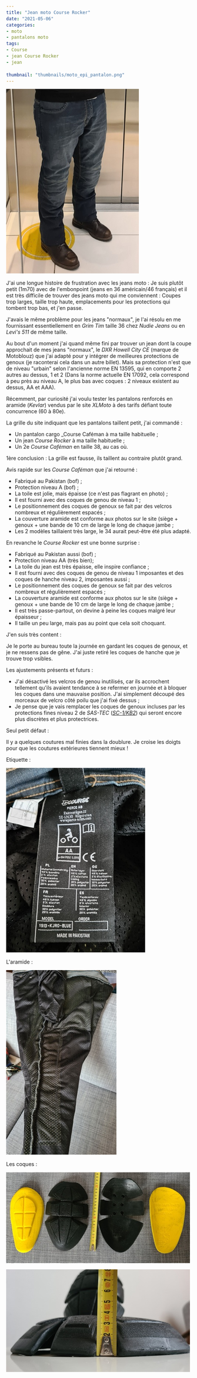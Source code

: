 ```yaml
---
title: "Jean moto Course Rocker"
date: "2021-05-06"
categories:
- moto
- pantalons moto
tags: 
- Course
- jean Course Rocker
- jean

thumbnail: "thumbnails/moto_epi_pantalon.png"
---
```


![:right](Course-rocker_jean_aramide_AA.jpg)

J'ai une longue histoire de frustration avec les jeans moto : Je suis plutôt petit (1m70) avec de l'embonpoint (jeans en 36 américain/46 français) et il est très difficile de trouver des jeans moto qui me conviennent : Coupes trop larges, taille trop haute, emplacements pour les protections qui tombent trop bas, et j'en passe.

J'avais le même problème pour les jeans "normaux", je l'ai résolu en me fournissant essentiellement en _Grim Tim_ taille 36 chez _Nudie Jeans_ ou en _Levi's 511_ de même taille.

Au bout d'un moment j'ai quand même fini par trouver un jean dont la coupe approchait de mes jeans "normaux", le _DXR Howell City CE_ (marque de Motoblouz) que j'ai adapté pour y intégrer de meilleures protections de genoux (je raconterai cela dans un autre billet). Mais sa protection n'est que de niveau "urbain" selon l'ancienne norme EN 13595, qui en comporte 2 autres au dessus, 1 et 2 (Dans la norme actuelle EN 17092, cela correspond à peu près au niveau A, le plus bas avec coques : 2 niveaux existent au dessus, AA et AAA).

Récemment, par curiosité j'ai voulu tester les pantalons renforcés en aramide (_Kevlar_) vendus par le site _XLMoto_ à des tarifs défiant toute concurrence (60 à 80e).

La grille du site indiquant que les pantalons taillent petit, j'ai commandé :

- Un pantalon cargo _Course Caféman à ma taille habituelle ;
- Un jean _Course Rocker_ à ma taille habituelle ;
- Un 2e _Course Caféman_ en taille 38, au cas où.

1ère conclusion : La grille est fausse, ils taillent au contraire plutôt grand.

Avis rapide sur les _Course Caféman_ que j'ai retourné :

- Fabriqué au Pakistan (bof) ;
- Protection niveau A (bof) ;
- La toile est jolie, mais épaisse (ce n'est pas flagrant en photo) ;
- Il est fourni avec des coques de genou de niveau 1 ;
- Le positionnement des coques de genoux se fait par des velcros nombreux et régulièrement espacés ;
- La couverture aramide est conforme aux photos sur le site (siège + genoux + une bande de 10 cm de large le long de chaque jambe ;
- Les 2 modèles taillaient très large, le 34 aurait peut-être été plus adapté.

En revanche le _Course Rocker_ est une bonne surprise :

- Fabriqué au Pakistan aussi (bof) ;
- Protection niveau AA (très bien);
- La toile du jean est très épaisse, elle inspire confiance ;
- Il est fourni avec des coques de genou de niveau 1 imposantes et des coques de hanche niveau 2, imposantes aussi ;
- Le positionnement des coques de genoux se fait par des velcros nombreux et régulièrement espacés ;
- La couverture aramide est conforme aux photos sur le site (siège + genoux + une bande de 10 cm de large le long de chaque jambe ;
- Il est très passe-partout, on devine à peine les coques malgré leur épaisseur ;
- Il taille un peu large, mais pas au point que cela soit choquant.

J'en suis très content :

Je le porte au bureau toute la journée en gardant les coques de genoux, et je ne ressens pas de gêne. J'ai juste retiré les coques de hanche que je trouve trop vsibles.

Les ajustements présents et futurs :

- J'ai désactivé les velcros de genou inutilisés, car ils accrochent tellement qu'ils avaient tendance à se refermer en journée et à bloquer les coques dans une mauvaise position. J'ai simplement découpé des morceaux de velcro côté poilu que j'ai fixé dessus ;
- Je pense que je vais remplacer les coques de genoux incluses par les protections fines niveau 2 de _SAS-TEC_ ([_SC-1/KB2_](https://www.sas-tec.de/en/products/sc-1-kb2-new/)) qui seront encore plus discrètes et plus protectrices.

Seul petit défaut :

Il y a quelques coutures mal finies dans la doublure. Je croise les doigts pour que les coutures extérieures tiennent mieux !

Etiquette :

![Course-rocker_jean_aramide_AA_etiquette](Course-rocker_jean_aramide_AA_etiquette.jpg)

L'aramide :

![Course-rocker_jean_aramide_AA_aramide_profil](Course-rocker_jean_aramide_AA_aramide_profil.jpg)

Les coques :

![Course-rocker_jean_aramide_AA_coques_fournies_niv1_genoux_et_niveau_2_hanche](Course-rocker_jean_aramide_AA_coques_fournies_niv1_genoux_et_niveau_2_hanche.jpg)

![Course-rocker_jean_aramide_AA_coques_fournies_niv1_genoux_epaisseur](Course-rocker_jean_aramide_AA_coques_fournies_niv1_genoux_epaisseur.jpg)


